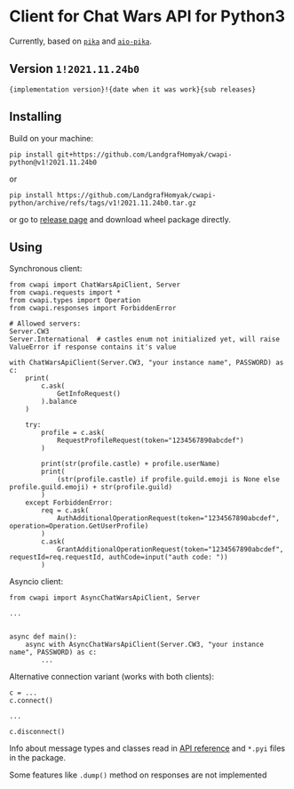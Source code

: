 # Client for Chat Wars API for Python3

Currently, based on [`pika`](https://pypi.org/project/pika/) and [`aio-pika`](https://pypi.org/project/aio-pika/).

## Version `1!2021.11.24b0`

`{implementation version}!{date when it was work}{sub releases}`

## Installing

Build on your machine:

`pip install git+https://github.com/LandgrafHomyak/cwapi-python@v1!2021.11.24b0`

or

`pip install https://github.com/LandgrafHomyak/cwapi-python/archive/refs/tags/v1!2021.11.24b0.tar.gz`

or go to [release page](https://github.com/LandgrafHomyak/cwapi-python/releases/tag/v1!2021.11.24b0) and download wheel package directly.

## Using

Synchronous client:

```python3
from cwapi import ChatWarsApiClient, Server
from cwapi.requests import *
from cwapi.types import Operation
from cwapi.responses import ForbiddenError

# Allowed servers:
Server.CW3
Server.International  # castles enum not initialized yet, will raise ValueError if response contains it's value

with ChatWarsApiClient(Server.CW3, "your instance name", PASSWORD) as c:
    print(
        c.ask(
            GetInfoRequest()
        ).balance
    )

    try:
        profile = c.ask(
            RequestProfileRequest(token="1234567890abcdef")
        )

        print(str(profile.castle) + profile.userName)
        print(
            (str(profile.castle) if profile.guild.emoji is None else profile.guild.emoji) + str(profile.guild)
        )
    except ForbiddenError:
        req = c.ask(
            AuthAdditionalOperationRequest(token="1234567890abcdef", operation=Operation.GetUserProfile)
        )
        c.ask(
            GrantAdditionalOperationRequest(token="1234567890abcdef", requestId=req.requestId, authCode=input("auth code: "))
        )
```

Asyncio client:

```python3
from cwapi import AsyncChatWarsApiClient, Server

...


async def main():
    async with AsyncChatWarsApiClient(Server.CW3, "your instance name", PASSWORD) as c:
        ...

```

Alternative connection variant (works with both clients):

```python3
c = ...
c.connect()

...

c.disconnect()
```

Info about message types and classes read in [API reference](https://chatwars.github.io/chatwars-api-docs/) and `*.pyi` files in the package.

Some features like `.dump()` method on responses are not implemented
